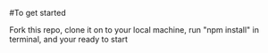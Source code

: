 #To get started

Fork this repo, clone it on to your local machine, run "npm install" in terminal, and your ready to start